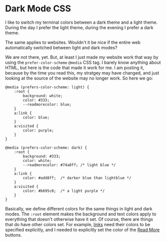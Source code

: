 # Dark Mode CSS

I like to switch my terminal colors between a dark theme and a light theme.
During the day I prefer the light theme, during the evening I prefer a dark
theme.

The same applies to websites. Wouldn't it be nice if the entire web
automatically switched between light and dark modes?

We are not there, yet. But, at least I just made my website work that way by
using the `prefer-color-scheme` `@media` CSS tag. I barely know anything about
HTML, but here is the code that made it work for me. I am posting it, because
by the time you read this, my stratgey may have changed, and just looking at
the source of the website may no longer work. So here we go:


    @media (prefers-color-scheme: light) {
        :root {
            background: white;
            color: #333;
            --readmorecolor: blue;
        }
        a:link {
            color: blue;
        }
        a:visited {
            color: purple;
        }
    }

    @media (prefers-color-scheme: dark) {
        :root {
            background: #333;
            color: white;
            --readmorecolor: #74a0ff; /* light blue */
        }
        a:link {
            color: #add8ff;  /* darker blue than lightblue */
        }
        a:visited {
            color: #b695c0;  /* a light purple */
        }
    }

Basically, we define different colors for the same things in light and dark
modes. The `:root` element makes the background and text colors apply to
everything that doesn't otherwise have it set. Of course, there are things that
do have other colors set. For example,
[links](https://www.w3schools.com/html/html_links_colors.asp) need their colors
to be specified explicitly, and I needed to explicitly set the color of the
[Read More](blog-20200809-read-more-see-all.html) buttons.
